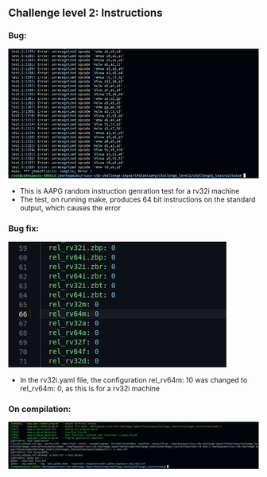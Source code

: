 ## Challenge level 2: Instructions
### Bug:
![C2_c1bug](https://github.com/vyomasystems-lab/riscv-ctb-challenge-JayasriPalanisamy/blob/solution/challenge_level2/challenge1_instructions/C2_c1.png)
* This is AAPG random instruction genration test for a rv32i machine
* The test, on running make, produces 64 bit instructions on the standard output, which causes the error
### Bug fix:
![C2_c1_modify](https://github.com/vyomasystems-lab/riscv-ctb-challenge-JayasriPalanisamy/blob/solution/challenge_level2/challenge1_instructions/C2_c1_fix1.png)
* In the rv32i.yaml file, the configuration rel_rv64m: 10 was changed to rel_rv64m: 0, as this is for a rv32i machine
### On compilation:
![C2_c1_fix](https://github.com/vyomasystems-lab/riscv-ctb-challenge-JayasriPalanisamy/blob/solution/challenge_level2/challenge1_instructions/C2_c1_fix2.png)
